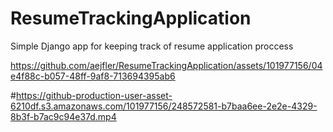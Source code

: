 # ResumeTrackingApplication
Simple Django app for keeping track of resume application proccess


https://github.com/aejfler/ResumeTrackingApplication/assets/101977156/04e4f88c-b057-48ff-9af8-713694395ab6

#https://github-production-user-asset-6210df.s3.amazonaws.com/101977156/248572581-b7baa6ee-2e2e-4329-8b3f-b7ac9c94e37d.mp4
